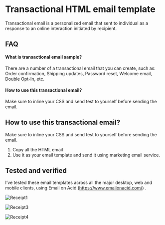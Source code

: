 
# Transactional HTML email template

Transactional email is a personalized email that sent to individual as a response to an online interaction initiated by recipient.




## FAQ

#### What is transactional email sample?

There are a number of a transactional email that you can create, such as: 
Order confirmation,
Shipping updates,
Password reset,
Welcome email,
Double Opt-In, etc.


#### How to use this transactional email?
Make sure to inline your CSS and send test to yourself before sending the email.





## How to use this transactional email?

Make sure to inline your CSS and send test to yourself before sending the email.
1. Copy all the HTML email
2. Use it as your email template and send it using marketing email service.


## Tested and verified
I’ve tested these email templates across all the major desktop, web and mobile clients, using Email on Acid (https://www.emailonacid.com/) .

![Receipt1](https://user-images.githubusercontent.com/112459290/204441359-7cd294c3-87ef-48cb-9c50-6da2adb4f904.png)


![Receipt3](https://user-images.githubusercontent.com/112459290/204441579-e0d7b818-60de-4ad3-8ed1-2c4eb4911de3.png)

![Receipt4](https://user-images.githubusercontent.com/112459290/204441619-09d57fcc-1b7c-4222-ae44-cc4782b4d49e.png)

